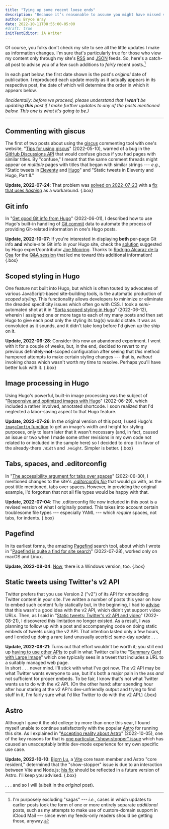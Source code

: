 ```yaml
---
title: "Tying up some recent loose ends"
description: "Because it’s reasonable to assume you might have missed some or all of these updates, I’ve gathered them into a pile for your inspection."
author: Bryce Wray
date: 2022-10-11T08:55:00-05:00
#draft: true
initTextEditor: iA Writer
---
```


Of course, you folks don't check my site to see all the little updates I make as information changes. I'm sure that's particularly true for those who view my content only through my site's [RSS](/index.xml) and [JSON](/index.json) feeds. So, here's a catch-all post to advise you of a few such additions to *fairly* recent posts.[^sagas]

[^sagas]: I'm purposely excluding "sagas" --- *i.e.*, cases in which updates to earlier posts took the form of one or more entirely separate *additional* posts, such as my attempts to make use of custom-domain support in iCloud Mail --- since even my feeds-only readers should be getting those, anyway.

In each part below, the first date shown is the post's *original* date of publication. I reproduced each update mostly as it actually appears in its respective post, the date of which will determine the order in which it appears below.

*(Incidentally: before we proceed, please understand that I **won't** be updating **this** post if I make further updates to any of the posts mentioned below. This one is what it's going to be.)*

----

## Commenting with giscus

The first of two posts about using the [giscus](https://giscus.app) commenting tool with one's website, "[Tips for using giscus](/posts/2022/05/tips-using-giscus/)" <span class="nobrk">(2022-05-10)</span>, warned of a bug in the [GitHub Discussions API](https://docs.github.com/en/discussions) that would confuse giscus if you had pages with similar titles. By "confuse," I meant that the same comment threads might appear on *multiple* pages with titles that began with similar strings --- *e.g.*, "Static tweets in [Eleventy](https://11ty.dev) and [Hugo](https://gohugo.io)" and "Static tweets in Eleventy and Hugo, Part II."

**Update, 2022-07-24**: That problem was [solved on <span class="nobrk">2022-07-23</span>](https://github.com/giscus/giscus/issues/508#issuecomment-1193106139) with a [fix that uses *hashing*](https://github.com/giscus/giscus/blob/main/ADVANCED-USAGE.md#data-strict) as a workaround.
{.box}

## Git info

In "[Get good Git info from Hugo](/posts/2022/06/get-good-git-info-hugo/)" <span class="nobrk">(2022-06-01)</span>, I described how to use Hugo's built-in handling of [Git commit](https://git-scm.com/docs/git-commit) data to automate the process of providing Git-related information in one's Hugo posts.

**Update, 2022-10-07**: If you're interested in displaying **both** per-page Git info **and** whole-site Git info in your Hugo site, check the [solution](https://github.com/gohugoio/hugo/issues/9738#issuecomment-1086669372) suggested by Hugo expert/contributor [Joe Mooring](https://github.com/jmooring). Thanks to [Rodrigo Alcaraz de la Osa](https://twitter.com/fqmente) for the [Q&amp;A session](https://github.com/brycewray/comments/discussions/25) that led me toward this additional information!
{.box}

## Scoped styling in Hugo

One feature not built into Hugo, but which is often touted by advocates of various JavaScript-based site-building tools, is the automatic production of *scoped styling*. This functionality allows developers to minimize or eliminate the dreaded specificity issues which often go with CSS. I took a *semi*-automated shot at it in "[Sorta scoped styling in Hugo](/posts/2022/06/sorta-scoped-styling-hugo/)" <span class="nobrk">(2022-06-12)</span>, wherein I assigned one or more tags to each of my many posts and then set Hugo to give each post only the styling its tag(s) would dictate. It was as convoluted as it sounds, and it didn't take long before I'd given up the ship on it.

**Update, 2022-06-28**: Consider this now an abandoned experiment. I went with it for a couple of weeks, but, in the end, decided to revert to my previous definitely-**not**-scoped configuration after seeing that *this* method hampered attempts to make certain styling changes --- that is, *without* invoking chaos which wasn't worth my time to resolve. Perhaps you'll have better luck with it.
{.box}

## Image processing in Hugo

Using Hugo's powerful, built-in image processing was the subject of "[Responsive and optimized images with Hugo](/posts/2022/06/responsive-optimized-images-hugo/)" <span class="nobrk">(2022-06-29)</span>, which included a rather involved, annotated shortcode. I soon realized that I'd neglected a labor-saving aspect to that Hugo feature.

**Update, 2022-07-26**: In the original version of this post, I used Hugo's [`imageConfig` function](https://gohugo.io/functions/images/#imageconfig) to get an image's width and height for styling purposes, only to learn later that it wasn't necessary (and, in fact, caused an issue or two when I made some other revisions in my own code not related to or included in the sample here) so I decided to drop it in favor of the already-there `.Width` and `.Height`. Simpler is better.
{.box}

## Tabs, spaces, and .editorconfig

In "[The accessibility argument for tabs over spaces](/posts/2022/06/accessibility-argument-tabs-spaces/)" <span class="nobrk">(2022-06-30)</span>, I mentioned changes to the site's *[.editorconfig file](https://editorconfig.org/)* that would go with, as the post title mentioned, tabs over spaces. However, in providing the original example, I'd forgotten that not all file types would be happy with that.

**Update, 2022-07-04**: The .editorconfig file now included in this post is a revised version of what I originally posted. This takes into account certain troublesome file types --- especially YAML --- which *require* spaces, not tabs, for indents.
{.box}

## Pagefind

In its earliest forms, the amazing [Pagefind](https://pagefind.app) search tool, about which I wrote in "[Pagefind is quite a find for site search](/posts/2022/07/pagefind-quite-find-site-search/)" <span class="nobrk">(2022-07-28)</span>, worked only on macOS and Linux.

**Update, 2022-08-04**: [Now](https://github.com/CloudCannon/pagefind/releases/tag/v0.6.0), there is a Windows version, too.
{.box}

## Static tweets using Twitter's v2 API

Twitter prefers that you use Version 2 ("v2") of its API for embedding Twitter content in your site. I've written a number of posts this year on how to embed such content fully statically but, in the beginning, I had to [advise](/posts/2022/02/gems-in-rough-14/#learning-from-a-friendly-hat-tip) that this wasn't a good idea with the v2 API, which didn't yet support video URLs. Then, as I said in "[Static tweets: Twitter's v2 API and video](/posts/2022/08/static-tweets-twitters-v2-api-video/)" <span class="nobrk">(2022-08-21)</span>, I discovered this limitation no longer existed. As a result, I was planning to follow up with a post and accompanying code on doing static embeds of tweets using the v2 API. That intention lasted only a few hours, and I ended up doing a rare (and unusually acerbic) same-day update . . .

**Update, 2022-08-21**: Turns out that effort wouldn't be worth it; you still end up [having to use other APIs](https://twittercommunity.com/t/how-to-get-url-preview-of-link-shared-in-tweet/158649) to pull in what Twitter calls the "[Summary Card with Large Image](https://developer.twitter.com/en/docs/twitter-for-websites/cards/overview/summary-card-with-large-image)" which one typically sees in a tweet that includes a URL to a suitably managed web page.\
In short . . . never mind. I'll stick with what I've got now. The v2 API may be what Twitter wants everyone to use, but it's both a major pain in the ass *and* not sufficient for proper embeds. To be fair, I know that's not what Twitter wants us to do with the v2 API. (On the other hand: after spending hour after hour staring at the v2 API's dev-unfriendly output and trying to find stuff in it, I'm fairly sure what I'd like Twitter to do with the v2 API.)
{.box}

## Astro

Although I gave it the old college try more than once this year, I found myself unable to continue satisfactorily with the popular [Astro](https://astro.build) for running this site. As I explained in "[Accepting reality about Astro](/posts/2022/10/accepting-reality-astro/)" <span class="nobrk">(2022-10-05)</span>, one of the key reasons for that is [one particular "show-stopper" issue](https://github.com/withastro/astro/issues/4533) which has caused an unacceptably brittle dev-mode experience for my own specific use case.

**Update, 2022-10-10**: [Bjorn Lu](https://github.com/bluwy), a [Vite](https://vitejs.dev/) core team member and Astro "core resident," determined that the "show-stopper" issue is due to an interaction between Vite and Node.js; [his fix](https://github.com/vitejs/vite/pull/10401) should be reflected in a future version of Astro. I'll keep you advised.
{.box}

. . . and so I will (albeit in the *original* post).
